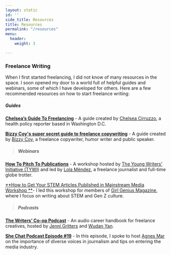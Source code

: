 ```yaml
---
layout: static
id: ''
side_title: Resources
title: Resources
permalink: "/resources"
menu:
  header:
    weight: 3

---
```

### Freelance Writing

When I first started freelancing, I did not know of many resources in the space. I soon opened my door to a world full of helpful guides and webinars, some of which I have developed for others. Here are a few recommended resources on how to start freelance writing: 

##### Guides

[**Chelsea’s Guide To Freelancing**](https://docs.google.com/document/d/1iMKXNCxHlyLBxo7VZZQYYdil0Be_9CdD7jxfx_EjTSY/edit?usp=sharing "Chelsea’s Guide To Freelancing") - A guide created by [Chelsea Cirruzzo](https://chelseacirruzzo.com/ "Chelsea Cirruzzo"), a health policy reporter based in Washington D.C. 

[**Bizzy Coy's super secret guide to freelance copywriting**](https://docs.google.com/document/d/1Wz9gjS_TOm1VO9VJIeH-UfgkcIqJeRq8jbIi7c7r8b4/edit?usp=sharing) - A guide created by [Bizzy Coy](http://www.bizzycoy.com/), a freelance copywriter, humor writer and public speaker. 

> ##### Webinars

[**How To Pitch To Publications**](https://www.instagram.com/tv/CExTySaAmnG/?fbclid=IwAR1xjmOHqVzUrckmaPfq8cI1OTeRe1oj7KRqiRMmHVCtwMlIi87a7r0ulFg) - A workshop hosted by [The Young Writers' Initiative (TYWI)](http://tywi.org/) and led by [Lola Méndez](https://lolaannmendez.com/), a freelance journalist and full-time globe trotter. 

[**How to Get Your STEM Articles Published in Mainstream Media Workshop **](https://www.youtube.com/watch?v=Z6reQy3TccI)- I led this workshop for members of [Girl Genius Magazine](https://girlgeniusmag.tech/), where I focus on writing about STEM and Gen Z culture. 

> ##### Podcasts

[**The Writers’ Co-op Podcast**](https://www.thewriterscooppod.com/) - An audio career handbook for freelance creatives, hosted by [Jenni Gritters](http://jennigritters.com/) and [Wudan Yan](http://www.wudanyan.com/).

[**She Chat Podcast Episode #19**](https://podcasts.apple.com/us/podcast/anika-nayak-how-to-get-your-articles-published-in-mainstream/id1505540169?i=1000493918317) - In this episode, I spoke to host [Agnes Mar](https://www.linkedin.com/in/agnesmar/) on the importance of diverse voices in journalism and tips on entering the media industry. 